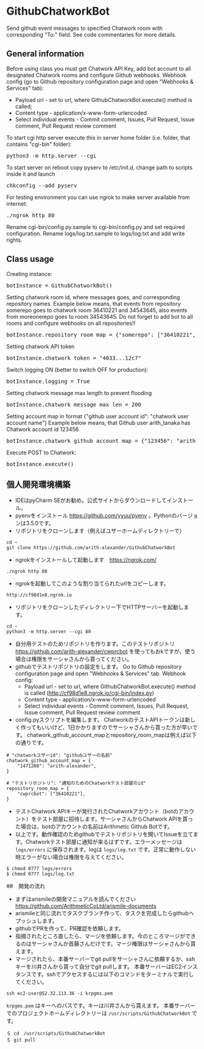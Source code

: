 # GithubChatworkBot
Send github event messages to specified Chatwork room with corresponding "To:" field. See code commentaries for more details.
## General information
Before using class you must get Chatwork API Key, add bot account to all designated Chatwork rooms and configure Github webhooks.
Webhook config (go to Github repository configuration page and open "Webhooks & Services" tab):
- Payload url - set to url, where GithubChatworkBot.execute() method is called;
- Content type - application/x-www-form-urlencoded
- Select individual events - Commit comment, Issues, Pull Request, Issue comment, Pull Request review comment

To start cgi http server execute this in server home folder (i.e. folder, that contains "cgi-bin" folder):
<pre>
python3 -m http.server --cgi
</pre>
To start server on reboot copy pyserv to /etc/init.d, change path to scripts inside it and launch
<pre>
chkconfig --add pyserv
</pre>
For testing environment you can use ngrok to make server available from internet:
<pre>
./ngrok http 80
</pre>

Rename cgi-bin/config.py.sample to cgi-bin/config.py and set required configuration. Rename logs/log.txt.sample to logs/log.txt and add write rights.

## Class usage
Creating instance:
<pre>
botInstance = GithubChatworkBot()
</pre>

Setting chatwork room id, where messages goes, and corresponding repository names.
Example below means, that events from repository somerepo goes to chatwork room 36410221 and 34543645,
also events from moreonerepo goes to room 34543645.
Do not forget to add bot to all rooms and configure webhooks on all repositories!!
<pre>
botInstance.repository_room_map = {"somerepo": ["36410221", "34543645"], "moreonerepo": ["34543645"]}
</pre>

Setting chatwork API token
<pre>
botInstance.chatwork_token = "4033...12c7"
</pre>

Switch logging ON (better to switch OFF for production):
<pre>
botInstance.logging = True
</pre>

Setting chatwork message max length to prevent flooding
<pre>
botInstance.chatwork_message_max_len = 200
</pre>

Setting account map in format {"github user account id": "chatwork user account name"}
Example below means, that Github user arith_tanaka has Chatwork account id 123456
<pre>
botInstance.chatwork_github_account_map = {"123456": "arith_tanaka", "567890": "arith_yamada"}
</pre>

Execute POST to Chatwork:
<pre>
botInstance.execute()
</pre>

## 個人開発環境構築
- IDEはpyCharm SEがお勧め。公式サイトからダウンロードしてインストール。
- pyenvをインストール https://github.com/yyuu/pyenv 。Pythonのバージョンは3.5.0です。
- リポジトリをクローンします（例えばユザーホームディレクトリーで）
```
cd ~
git clone https://github.com/arith-alexander/GithubChatworkBot
```
- ngrokをインストールして起動します　https://ngrok.com/
```
./ngrok http 80
```
- ngrokを起動してこのような割り当てられたurlをコピーします。
```
http://cf98d1e8.ngrok.io
```
- リポジトリをクローンしたディレクトリー下でHTTPサーバーを起動します。
```
cd ~
python3 -m http.server --cgi 80
```
- 自分用テストのためリポジトリを作ります。このテストリポジトリ https://github.com/arith-alexander/cwprcbot を使ってもおkですが、使う場合は権限をサーシャさんから貰ってください。
- githubでテストリポジトリの設定をします。
Go to Github repository configuration page and open "Webhooks & Services" tab.
Webhook config:
  - Payload url - set to url, where GithubChatworkBot.execute() method is called (http://cf98d1e8.ngrok.io/cgi-bin/index.py)
  - Content type - application/x-www-form-urlencoded
  - Select individual events - Commit comment, Issues, Pull Request, Issue comment, Pull Request review comment
- config.pyスクリプトを編集します。
ChatworkのテストAPIトークンは新しく作ってもいいけど、1日かかりますのでサーシャさんから貰った方が早いです。
chatwork_github_account_mapとrepository_room_mapは例えば以下の通りです。
```
# "chatworkユザーid": "githubユザーの名前"
chatwork_github_account_map = {
    "1471208": "arith-alexander",
}

# "テストリポジトリ": "通知のためのChatworkテスト部屋のid"
repository_room_map = {
    "cwprcbot": ["36410221"],
}
```
- テストChatwork APIキーが発行されたChatworkアカウント（botのアカウント）をテスト部屋に招待します。サーシャさんからChatwork APIを貰った場合は、botのアカウントの名前はArithmetic Github Botです。
- 以上です。動作確認のためgithubでテストリポジトリを開いてIssueを立てます。Chatworkテスト部屋に通知が来るはずです。エラーメッセージは `logs/errors` に保存されます。logは `logs/log.txt` です。正常に動作しない時エラーがない場合は権限を与えてください。
```
$ chmod 0777 logs/errors
$ chmod 0777 logs/log.txt
```

##　開発の流れ
- まずはarismileの開発マニュアルを読んでください　https://github.com/ArithmeticCoLtd/arismile-documents
- arismileと同じ流れでタスクブランチ作って、タスクを完成したらgithubへプッシュします。
- githubでPRを作って、PR確認を依頼します。
- 指摘されたところ直したら、マージを依頼します。今のところマージができるのはサーシャさんか首藤さんだけです。マージ権限はサーシャさんから貰えます。
- マージされたら、本番サーバーでgit pullをサーシャさんに依頼するか、sshキーを川井さんから貰って自分でgit pullします。
本番サーバーはEC2インスタンスです。sshでアクセスするには以下のコマンドをターミナルで実行してください。
```
ssh ec2-user@52.32.113.36 -i krpgms.pem
```
`krpgms.pem` はキーへのパスです。キーは川井さんから貰えます。
本番サーバーでのプロジェクトホームディレクトリーは `/usr/scripts/GithubChatworkBot` です。
```
＄ cd　/usr/scripts/GithubChatworkBot
＄ git pull
```
